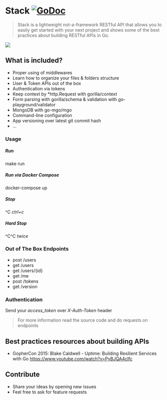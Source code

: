# Stack [![GoDoc](https://godoc.org/github.com/golang/gddo?status.svg)](http://godoc.org/github.com/ilgooz/stack)
> Stack is a lightweight not-a-framework RESTful API that allows you to easily get started with your next project and shows some of the best practices about building RESTful APIs in Go.

![](https://cdn.rawgit.com/ilgooz/stack/master/logo.jpg)

## What is included?
* Proper using of middlewares
* Learn how to organize your files & folders structure
* User & Token APIs out of the box
* Authentication via tokens
* Keep context by *http.Request with gorilla/context
* Form parsing with gorilla/schema & validation with go-playground/validator
* MongoDB with go-mgo/mgo
* Command-line configuration
* App versioning over latest git commit hash
* ...

### Usage
##### Run
  make run
##### Run via Docker Compose
  docker-compose up
##### Stop
  ^C *ctrl+c*
##### Hard Stop
  ^C^C *twice*

### Out of The Box Endpoints
* post /users
* get /users
* get /users/{id}
* get /me
* post /tokens
* get /version

### Authentication
Send your *access_token* over *X-Auth-Token* header

> For more information read the source code and do requests on endpoints

## Best practices resources about building APIs
* GopherCon 2015: Blake Caldwell - Uptime: Building Resilient Services with Go https://www.youtube.com/watch?v=PyBJQA4clfc

## Contribute
* Share your ideas by opening new issues
* Feel free to ask for feature requests
